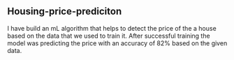 ## Housing-price-prediciton 

I have build an mL algorithm that helps to detect the price of the a house based on the data that we used to train it.
After successful training the model was predicting the price with an accuracy of 82% based on the given data.
